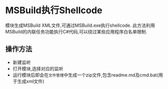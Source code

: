 # MSBuild执行Shellcode

模块生成MSBuild XML文件,可通过MSBuild.exe执行shellcode.
此方法利用MSBuild的内联任务功能执行C#代码,可以绕过某些应用程序白名单限制.

## 操作方法

+ 新建监听
+ 打开模块,选择对应的监听
+ 运行模块后即会在`文件管理`中生成一个zip文件,包含readme.md及cmd.bat(用于生成xml文件)




